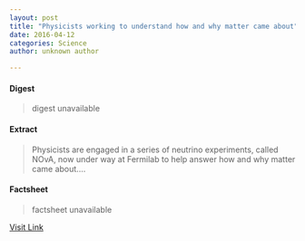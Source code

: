 ```yaml
---
layout: post
title: "Physicists working to understand how and why matter came about"
date: 2016-04-12
categories: Science
author: unknown author

---
```



#### Digest
>digest unavailable

#### Extract
>Physicists are engaged in a series of neutrino experiments, called NOvA, now under way at Fermilab to help answer how and why matter came about....

#### Factsheet
>factsheet unavailable

[Visit Link](http://feeds.sciencedaily.com/~r/sciencedaily/~3/zx5fsnDSOOE/150206125117.htm)


